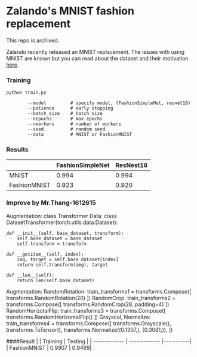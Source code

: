 # Zalando's MNIST fashion replacement
This repo is archived.

Zalando recently released an MNIST replacement. The issues with using MNIST are
known but you can read about the dataset and their motivation [here](https://github.com/zalandoresearch/fashion-mnist).

### Training
```
python train.py

        --model         # specify model, (FashionSimpleNet, resnet18)
        --patience      # early stopping
        --batch_size    # batch size
        --nepochs       # max epochs
        --nworkers      # number of workers
        --seed          # random seed
        --data          # MNIST or FashionMNIST
```


### Results
|   | FashionSimpleNet | ResNest18 |
| ------------- | ------------- |-----------|
| MNIST  | 0.994  | 0.994|
| FashionMNIST  | 0.923  | 0.920|

### Improve by Mr.Thang-1612615
Augmentation: 
class Transformer Data:
    class DatasetTransformer(torch.utils.data.Dataset):
    
    def __init__(self, base_dataset, transform):
        self.base_dataset = base_dataset
        self.transform = transform

    def __getitem__(self, index):
        img, target = self.base_dataset[index]
        return self.transform(img), target

    def __len__(self):
        return len(self.base_dataset)
Augmentation:
    RandomRotation:
        train_transforms1 = transforms.Compose([
            transforms.RandomRotation(20)
        ])
    RandomCrop:
        train_transforms2 = transforms.Compose([
            transforms.RandomCrop(28, padding=4)
        ])
    RandomHorizotalFlip:
        train_transforms3 = transforms.Compose([
            transforms.RandomHorizontalFlip()
        ])
    Grayscal, Normalize:
        train_transforms4 = transforms.Compose([
            transforms.Grayscale(),
            transforms.ToTensor(),
            transforms.Normalize((0.1307,), (0.3081,)),
        ])

####Result 
|   | Training | Testing |
| ------------- | ------------- |-----------|
| FashionMNIST  | 0.9907  | 0.9469|
